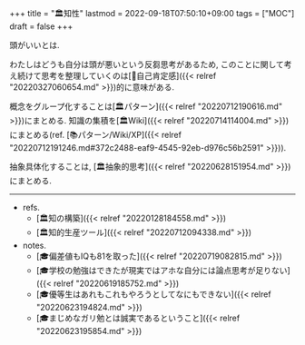 +++
title = "🏛知性"
lastmod = 2022-09-18T07:50:10+09:00
tags = ["MOC"]
draft = false
+++

頭がいいとは.

わたしはどうも自分は頭が悪いという反芻思考があるため, このことに関して考え続けて思考を整理していくのは[📝自己肯定感]({{< relref "20220327060654.md" >}})的に意味がある.

概念をグループ化することは[🏛パターン]({{< relref "20220712190616.md" >}})にまとめる. 知識の集積を[🏛Wiki]({{< relref "20220714114004.md" >}})にまとめる(ref. [📚パターン/Wiki/XP]({{< relref "20220712191246.md#372c2488-eaf9-4545-92eb-d976c56b2591" >}})).

抽象具体化することは, [🏛抽象的思考]({{< relref "20220628151954.md" >}})にまとめる.

---

-   refs.
    -   [🏛知の構築]({{< relref "20220128184558.md" >}})
    -   [🏛知的生産ツール]({{< relref "20220712094338.md" >}})
-   notes.
    -   [🎓偏差値もIQも81を取った]({{< relref "20220719082815.md" >}})
    -   [🎓学校の勉強はできたが現実ではアホな自分には論点思考が足りない]({{< relref "20220619185752.md" >}})
    -   [🎓優等生はあれもこれもやろうとしてなにもできない]({{< relref "20220623194824.md" >}})
    -   [🎓まじめなガリ勉とは誠実であるということ]({{< relref "20220623195854.md" >}})
